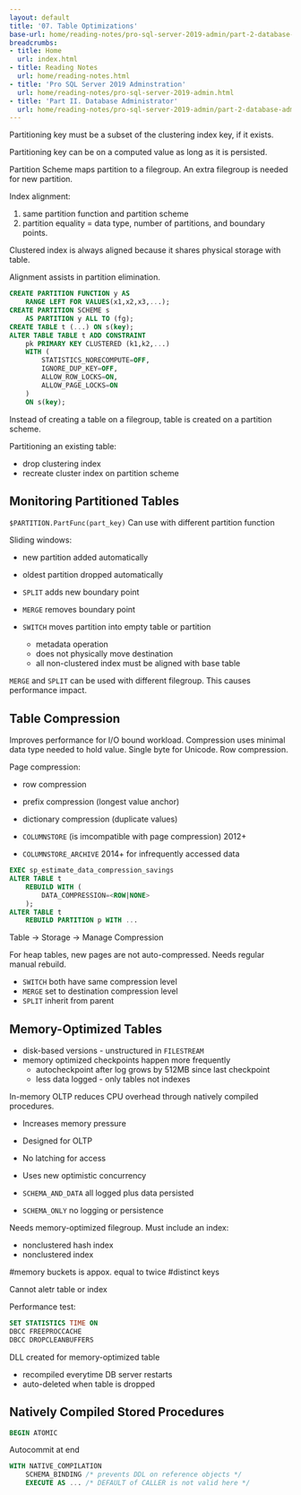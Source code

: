 ```yaml
---
layout: default
title: '07. Table Optimizations'
base-url: home/reading-notes/pro-sql-server-2019-admin/part-2-database-administrator/07-table-optimizations.html
breadcrumbs:
- title: Home
  url: index.html
- title: Reading Notes
  url: home/reading-notes.html
- title: 'Pro SQL Server 2019 Adminstration'
  url: home/reading-notes/pro-sql-server-2019-admin.html
- title: 'Part II. Database Administrator'
  url: home/reading-notes/pro-sql-server-2019-admin/part-2-database-administrator
---
```


Partitioning key must be a subset of the clustering index key, if it exists.

Partitioning key can be on a computed value as long as it is persisted.

Partition Scheme maps partition to a filegroup. An extra filegroup is needed for new partition.

Index alignment:

1. same partition function and partition scheme
1. partition equality = data type, number of partitions, and boundary points.

Clustered index is always aligned because it shares physical storage with table.

Alignment assists in partition elimination.

```sql
CREATE PARTITION FUNCTION y AS
    RANGE LEFT FOR VALUES(x1,x2,x3,...);
CREATE PARTITION SCHEME s
    AS PARTITION y ALL TO (fg);
CREATE TABLE t (...) ON s(key);
ALTER TABLE TABLE t ADD CONSTRAINT
    pk PRIMARY KEY CLUSTERED (k1,k2,...)
    WITH (
        STATISTICS_NORECOMPUTE=OFF,
        IGNORE_DUP_KEY=OFF,
        ALLOW_ROW_LOCKS=ON,
        ALLOW_PAGE_LOCKS=ON
    )
    ON s(key);
```

Instead of creating a table on a filegroup, table is created on a partition scheme.

Partitioning an existing table:

- drop clustering index
- recreate cluster index on partition scheme

## Monitoring Partitioned Tables

`$PARTITION.PartFunc(part_key)` Can use with different partition function

Sliding windows:

- new partition added automatically
- oldest partition dropped automatically

- `SPLIT` adds new boundary point
- `MERGE` removes boundary point
- `SWITCH` moves partition into empty table or partition
  - metadata operation
  - does not physically move destination
  - all non-clustered index must be aligned with base table

`MERGE` and `SPLIT` can be used with different filegroup. This causes performance impact.

## Table Compression

Improves performance for I/O bound workload. Compression uses minimal data type needed to hold value. Single byte for Unicode. Row compression.

Page compression:

- row compression
- prefix compression  (longest value anchor)
- dictionary compression (duplicate values)

- `COLUMNSTORE` (is imcompatible with page compression) 2012+
- `COLUMNSTORE_ARCHIVE` 2014+ for infrequently accessed data

```sql
EXEC sp_estimate_data_compression_savings
ALTER TABLE t
    REBUILD WITH (
        DATA_COMPRESSION=<ROW|NONE>
    );
ALTER TABLE t
    REBUILD PARTITION p WITH ...
```

Table -> Storage -> Manage Compression

For heap tables, new pages are not auto-compressed. Needs regular manual rebuild.

- `SWITCH` both have same compression level
- `MERGE` set to destination compression level
- `SPLIT` inherit from parent

## Memory-Optimized Tables

- disk-based versions - unstructured in `FILESTREAM`
- memory optimized checkpoints happen more frequently
  - autocheckpoint after log grows by 512MB since last checkpoint
  - less data logged - only tables not indexes

In-memory OLTP reduces CPU overhead through natively compiled procedures.

- Increases memory pressure
- Designed for OLTP
- No latching for access
- Uses new optimistic concurrency

- `SCHEMA_AND_DATA` all logged plus data persisted
- `SCHEMA_ONLY` no logging or persistence

Needs memory-optimized filegroup. Must include an index:

- nonclustered hash index
- nonclustered index

\#memory buckets is appox. equal to twice #distinct keys

Cannot aletr table or index

Performance test:

```sql
SET STATISTICS TIME ON
DBCC FREEPROCCACHE
DBCC DROPCLEANBUFFERS
```

DLL created for memory-optimized table

- recompiled everytime DB server restarts
- auto-deleted when table is dropped

## Natively Compiled Stored Procedures

```sql
BEGIN ATOMIC
```

Autocommit at end

```sql
WITH NATIVE_COMPILATION
    SCHEMA_BINDING /* prevents DDL on reference objects */
    EXECUTE AS ... /* DEFAULT of CALLER is not valid here */
```
